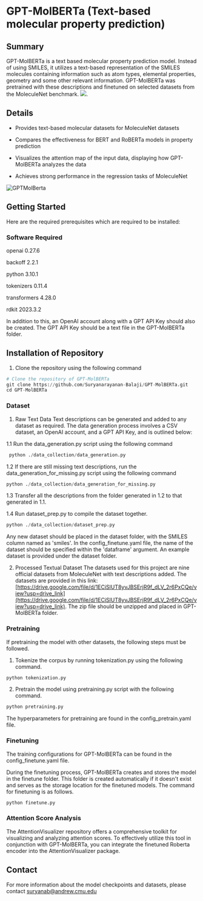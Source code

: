 # GPT-MolBERTa (Text-based molecular property prediction)

## Summary
GPT-MolBERTa is a text based molecular property prediction model. Instead of using SMILES, it utilizes a text-based representation of the SMILES molecules containing information such as atom types, elemental properties, geometry and some other relevant information. GPT-MolBERTa was pretrained with these descriptions and finetuned on selected datasets from the MoleculeNet benchmark. <img src='https://github.com/Suryanarayanan-Balaji/GPT-MolBERTa/assets/112913550/3c147ccf-bef4-4d81-9fc7-36d3eb31bf7f'>.

## Details
* Provides text-based molecular datasets for MoleculeNet datasets

* Compares the effectiveness for BERT and RoBERTa models in property prediction

* Visualizes the attention map of the input data, displaying how GPT-MolBERTa analyzes the data

* Achieves strong performance in the regression tasks of MoleculeNet

![GPTMolBerta](https://github.com/Suryanarayanan-Balaji/GPT-MolBERTa/assets/112913550/b054f041-4c90-49e6-a204-3f9970025b1a)

## Getting Started
Here are the required prerequisites which are required to be installed:

### Software Required 
openai 0.27.6 

backoff 2.2.1 

python 3.10.1 

tokenizers 0.11.4 

transformers 4.28.0 

rdkit 2023.3.2 

In addition to this, an OpenAI account along with a GPT API Key should also be created. The GPT API Key should be a text file in the GPT-MolBERTa folder.
## Installation of Repository

1. Clone the repository using the following command
```python
# Clone the repository of GPT-MolBERTa
git clone https://github.com/Suryanarayanan-Balaji/GPT-MolBERTa.git
cd GPT-MolBERTa
```
### Dataset
1. Raw Text Data
Text descriptions can be generated and added to any dataset as required. The data generation process involves a CSV dataset, an OpenAI account, and a GPT API Key, and is outlined below:

  1.1 Run the data_generation.py script using the following command
   ```python
    python ./data_collection/data_generation.py
   ```
  1.2 If there are still missing text descriptions, run the data_generation_for_missing.py script using the following command
   ```python
   python ./data_collection/data_generation_for_missing.py
   ```
  1.3 Transfer all the descriptions from the folder generated in 1.2 to that generated in 1.1.
  
  1.4 Run dataset_prep.py to compile the dataset together.
   ```python
   python ./data_collection/dataset_prep.py
   ```
Any new dataset should be placed in the dataset folder, with the SMILES column named as 'smiles'. In the config_finetune.yaml file, the name of the dataset should be specified within the 'dataframe' argument. An example dataset is provided under the dataset folder.

2. Processed Textual Dataset
The datasets used for this project are nine official datasets from MoleculeNet with text descriptions added. The datasets are provided in this link: [https://drive.google.com/file/d/1ECiSlUT8yvJBSErjR9f_dLV_2r6PxCQe/view?usp=drive_link](https://drive.google.com/file/d/1ECiSlUT8yvJBSErjR9f_dLV_2r6PxCQe/view?usp=drive_link). The zip file should be unzipped and placed in GPT-MolBERTa folder.

### Pretraining
If pretraining the model with other datasets, the following steps must be followed.
1. Tokenize the corpus by running tokenization.py using the following command.
```python
python tokenization.py
```
2. Pretrain the model using pretraining.py script with the following command.
```python
python pretraining.py
```
The hyperparameters for pretraining are found in the config_pretrain.yaml file.

### Finetuning
The training configurations for GPT-MolBERTa can be found in the config_finetune.yaml file.

During the finetuning process, GPT-MolBERTa creates and stores the model in the finetune folder. This folder is created automatically if it doesn't exist and serves as the storage location for the finetuned models. The command for finetuning is as follows.

 ```python
 python finetune.py
 ```
### Attention Score Analysis
The AttentionVisualizer repository offers a comprehensive toolkit for visualizing and analyzing attention scores. To effectively utilize this tool in conjunction with GPT-MolBERTa, you can integrate the finetuned Roberta encoder into the AttentionVisualizer package.

## Contact
For more information about the model checkpoints and datasets, please contact suryanab@andrew.cmu.edu
